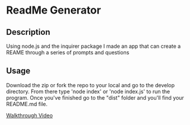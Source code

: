 # ReadMe Generator

## Description
 Using node.js and the inquirer package I made an app that can create a REAME through a series of prompts and questions

## Usage
Download the zip or fork the repo to your local and go to the develop directory. From there type 'node index' or 'node index.js' to run the program. Once you've finished go to the "dist" folder and you'll find your README.md file. 

[Walkthrough Video](https://drive.google.com/file/d/12zN38r4UQzC-On7hTd7FTbeXqcg3ZpmN/view)

